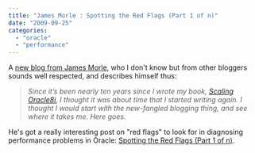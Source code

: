 ```yaml
---
title: "James Morle : Spotting the Red Flags (Part 1 of n)"
date: "2009-09-25"
categories: 
  - "oracle"
  - "performance"
---
```


A [new blog from James Morle](http://jamesmorle.wordpress.com/), who I don't know but from other bloggers sounds well respected, and describes himself thus:

> _Since it’s been nearly ten years since I wrote my book,_ [_Scaling Oracle8i_](http://cseng.aw.com/catalog/academic/product/0,1144,0201325748-TOC,00.html)_, I thought it was about time that I started writing again. I thought I would start with the new-fangled blogging thing, and see where it takes me. Here goes._

He's got a really interesting post on "red flags" to look for in diagnosing performance problems in Oracle: [Spotting the Red Flags (Part 1 of n)](http://jamesmorle.wordpress.com/2009/09/24/spotting-the-red-flags-part-1-of-n/).
